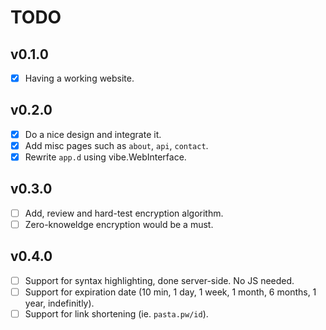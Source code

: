 # TODO
## v0.1.0
* [x] Having a working website.

## v0.2.0
* [x] Do a nice design and integrate it.
* [x] Add misc pages such as `about`, `api`, `contact`.
* [x] Rewrite `app.d` using vibe.WebInterface.

## v0.3.0
* [ ] Add, review and hard-test encryption algorithm.  
* [ ] Zero-knoweldge encryption would be a must.

## v0.4.0
* [ ] Support for syntax highlighting, done server-side. No JS needed.
* [ ] Support for expiration date (10 min, 1 day, 1 week, 1 month, 6 months, 1 year, indefinitly).
* [ ] Support for link shortening (ie. `pasta.pw/id`).
